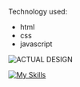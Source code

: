 Technology used:
- html
- css
- javascript

![ACTUAL DESIGN](https://user-images.githubusercontent.com/110368170/216818844-18159f54-39d3-4805-aad4-93cd494ebe2b.png)

[![My Skills](https://skillicons.dev/icons?i=js,html,css)](https://skillicons.dev)
